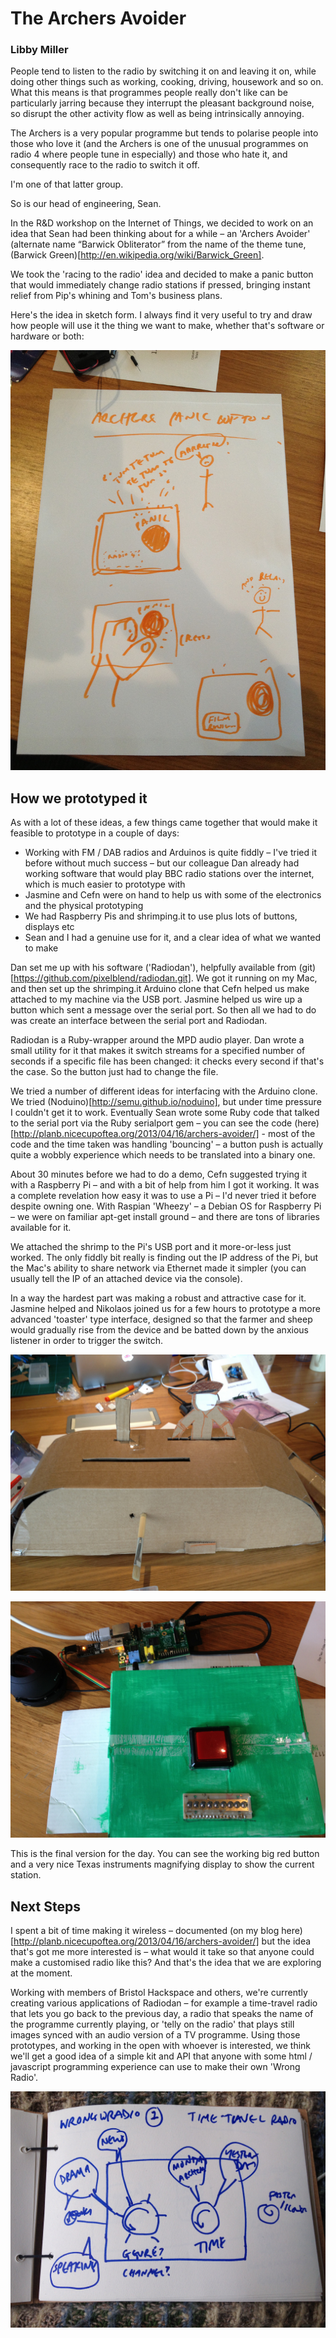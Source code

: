 # The Archers Avoider

### Libby Miller

People tend to listen to the radio by switching it on and leaving it on, while doing other things such as working, cooking, driving, housework and so on. What this means is that programmes people really don't like can be particularly jarring because they interrupt the pleasant background noise, so disrupt the other activity flow as well as being intrinsically annoying. 

The Archers is a very popular programme but tends to polarise people into those who love it (and the Archers is one of the unusual programmes on radio 4 where people tune in especially) and those who hate it, and consequently race to the radio to switch it off.

I'm one of that latter group.

So is our head of engineering, Sean.

In the R&D workshop on the Internet of Things, we decided to work on an idea that Sean had been thinking about for a while – an 'Archers Avoider' (alternate name “Barwick Obliterator” from the name of the theme tune, (Barwick Green)[http://en.wikipedia.org/wiki/Barwick_Green].

We took the 'racing to the radio' idea and decided to make a panic button that would immediately change radio stations if pressed, bringing instant relief from Pip's whining and Tom's business plans. 

Here's the idea in sketch form. I always find it very useful to try and draw how people will use it the thing we want to make, whether that's software or hardware or both:

![Archers Avoider usecase sketch](images/sketch.jpg)

## How we prototyped it

As with a lot of these ideas, a few things came together that would make it feasible to prototype in a couple of days:

* Working with FM / DAB radios and Arduinos is quite fiddly – I've tried it before without much success – but our colleague Dan already had working software that would play BBC radio stations over the internet, which is much easier to prototype with
* Jasmine and Cefn were on hand to help us with some of the electronics and the physical prototyping
* We had Raspberry Pis and shrimping.it to use plus lots of buttons, displays etc
* Sean and I had a genuine use for it, and a clear idea of what we wanted to make

Dan set me up with his software ('Radiodan'), helpfully available from (git)[https://github.com/pixelblend/radiodan.git]. We got it running on my Mac, and then set up the shrimping.it Arduino clone that Cefn helped us make attached to my machine via the USB port. Jasmine helped us wire up a button which sent a message over the serial port. So then all we had to do was create an interface between the serial port and Radiodan.

Radiodan is a Ruby-wrapper around the MPD audio player. Dan wrote a small utility for it that makes it switch streams for a specified number of seconds if a specific file has been changed: it checks every second if that's the case. So the button just had to change the file.

We tried a number of different ideas for interfacing with the Arduino clone. We tried (Noduino)[http://semu.github.io/noduino], but under time pressure I couldn't get it to work. Eventually Sean wrote some Ruby code that talked to the serial port via the Ruby serialport gem – you can see the code (here)[http://planb.nicecupoftea.org/2013/04/16/archers-avoider/] - most of the code and the time taken was handling 'bouncing' – a button push is actually quite a wobbly experience which needs to be translated into a binary one.

About 30 minutes before we had to do a demo, Cefn suggested trying it with a Raspberry Pi – and with a bit of help from him I got it working. It was a complete revelation how easy it was to use a Pi – I'd never tried it before despite owning one. With Raspian 'Wheezy' – a Debian OS for Raspberry Pi – we were on familiar apt-get install ground – and there are tons of libraries available for it.

We attached the shrimp to the Pi's USB port and it more-or-less just worked. The only fiddly bit really is finding out the IP address of the Pi, but the Mac's ability to share network via Ethernet made it simpler (you can usually tell the IP of an attached device via the console).

In a way the hardest part was making a robust and attractive case for it. Jasmine helped and Nikolaos joined us for a few hours to prototype a more advanced 'toaster' type interface, designed so that the farmer and sheep would gradually rise from the device and be batted down by the anxious listener in order to trigger the switch.

![Toaster physical prototype](images/toaster.jpg)

![Hackday prototype prototype](images/final.jpg)

This is the final version for the day. You can see the working big red button and a very nice Texas instruments magnifying display to show the current station.


## Next Steps

I spent a bit of time making it wireless – documented (on my blog here)[http://planb.nicecupoftea.org/2013/04/16/archers-avoider/] but the idea that's got me more interested is – what would it take so that anyone could make a customised radio like this? And that's the idea that we are exploring at the moment. 

Working with members of Bristol Hackspace and others, we're currently creating various applications of Radiodan – for example a time-travel radio that lets you go back to the previous day, a radio that speaks the name of the programme currently playing, or 'telly on the radio' that plays still images synced with an audio version of a TV programme. Using those prototypes, and working in the open with whoever is interested, we think we'll get a good idea of a simple kit and API that anyone with some html / javascript programming experience can use to make their own 'Wrong Radio'. 

![Hackday prototype prototype](images/wrong_wradio.jpg)
